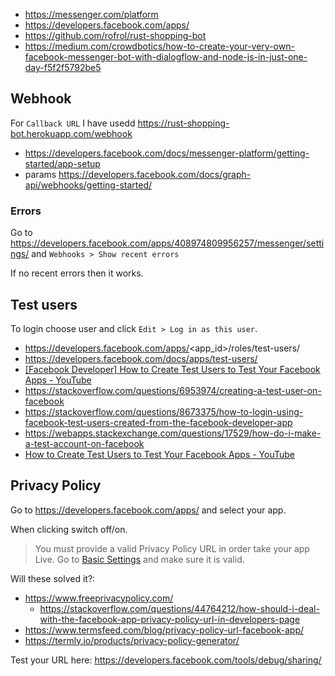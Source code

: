 - https://messenger.com/platform
- https://developers.facebook.com/apps/
- https://github.com/rofrol/rust-shopping-bot
- https://medium.com/crowdbotics/how-to-create-your-very-own-facebook-messenger-bot-with-dialogflow-and-node-js-in-just-one-day-f5f2f5792be5

## Webhook

For `Callback URL` I have usedd https://rust-shopping-bot.herokuapp.com/webhook

- https://developers.facebook.com/docs/messenger-platform/getting-started/app-setup
- params https://developers.facebook.com/docs/graph-api/webhooks/getting-started/

### Errors

Go to https://developers.facebook.com/apps/408974809956257/messenger/settings/ and `Webhooks > Show recent errors`

If no recent errors then it works.

## Test users

To login choose user and click `Edit > Log in as this user`.

- https://developers.facebook.com/apps/<app_id>/roles/test-users/
- https://developers.facebook.com/docs/apps/test-users/
- [[Facebook Developer] How to Create Test Users to Test Your Facebook Apps - YouTube](https://www.youtube.com/watch?v=IYrpgKpDQeE)
- https://stackoverflow.com/questions/6953974/creating-a-test-user-on-facebook
- https://stackoverflow.com/questions/8673375/how-to-login-using-facebook-test-users-created-from-the-facebook-developer-app
- https://webapps.stackexchange.com/questions/17529/how-do-i-make-a-test-account-on-facebook
- [How to Create Test Users to Test Your Facebook Apps - YouTube](https://www.youtube.com/watch?v=pfBY_-4Tu3U)

## Privacy Policy

Go to https://developers.facebook.com/apps/ and select your app.

When clicking switch off/on.

>You must provide a valid Privacy Policy URL in order take your app Live. Go to [Basic Settings](https://developers.facebook.com/apps/408974809956257/settings/basic/) and make sure it is valid.

Will these solved it?:

- https://www.freeprivacypolicy.com/
  - https://stackoverflow.com/questions/44764212/how-should-i-deal-with-the-facebook-app-privacy-policy-url-in-developers-page
- https://www.termsfeed.com/blog/privacy-policy-url-facebook-app/
- https://termly.io/products/privacy-policy-generator/


Test your URL here: https://developers.facebook.com/tools/debug/sharing/
